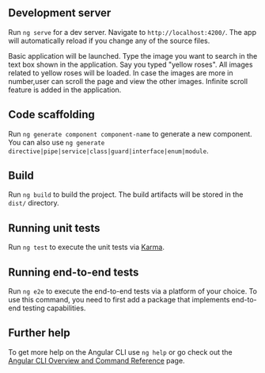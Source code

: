 ## Development server

Run `ng serve` for a dev server. Navigate to `http://localhost:4200/`. The app will automatically reload if you change any of the source files.

Basic application will be launched.
Type the image you want to search in the text box shown in the application.
Say you typed "yellow roses".
All images related to yellow roses will be loaded.
In case the images are more in number,user can scroll the page and view the other images.
Infinite scroll feature is added in the application.

## Code scaffolding

Run `ng generate component component-name` to generate a new component. You can also use `ng generate directive|pipe|service|class|guard|interface|enum|module`.

## Build

Run `ng build` to build the project. The build artifacts will be stored in the `dist/` directory.

## Running unit tests

Run `ng test` to execute the unit tests via [Karma](https://karma-runner.github.io).

## Running end-to-end tests

Run `ng e2e` to execute the end-to-end tests via a platform of your choice. To use this command, you need to first add a package that implements end-to-end testing capabilities.

## Further help

To get more help on the Angular CLI use `ng help` or go check out the [Angular CLI Overview and Command Reference](https://angular.io/cli) page.
